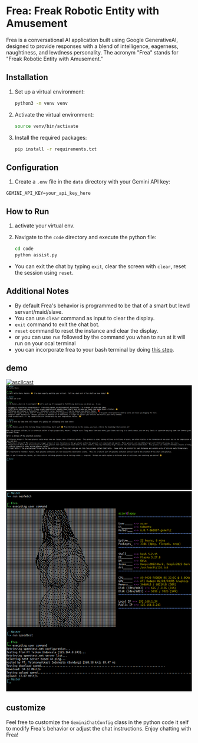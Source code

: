 # Frea: Freak Robotic Entity with Amusement

Frea is a conversational AI application built using Google GenerativeAI, designed to provide responses with a blend of intelligence, eagerness, naughtiness, and lewdness personality. The acronym "Frea" stands for "Freak Robotic Entity with Amusement."

## Installation

1. Set up a virtual environment:

    ```bash
    python3 -m venv venv
    ```

2. Activate the virtual environment:

    ```bash
    source venv/bin/activate
    ```

3. Install the required packages:

    ```bash
    pip install -r requirements.txt
    ```

## Configuration

1. Create a `.env` file in the `data` directory with your Gemini API key:

```env
GEMINI_API_KEY=your_api_key_here
```

## How to Run

1. activate your virtual env.

2. Navigate to the `code` directory and execute the python file:

    ```bash
    cd code
    python assist.py
    ```

- You can exit the chat by typing `exit`, clear the screen with `clear`, reset the session using `reset`.

## Additional Notes

- By default Frea's behavior is programmed to be that of a smart but lewd servant/maid/slave.
- You can use `clear` command as input to clear the display.
- `exit` command to exit the chat bot.
- `reset` command to reset the instance and clear the display.
- or you can use `run` followed by the command you whan to run at it will run on your ocal terminal
- you can incorporate frea to your bash terminal by doing [this step](alias.md).

## demo

[![asciicast](https://asciinema.org/a/WBjtnAb4HIPa2w3oMiIJsfeB1.svg)](https://asciinema.org/a/WBjtnAb4HIPa2w3oMiIJsfeB1)
![frea](demo/1.png)
![frea2](demo/2.png)

## customize

Feel free to customize the `GeminiChatConfig` class in the python code it self to modify Frea's behavior or adjust the chat instructions. Enjoy chatting with Frea!
